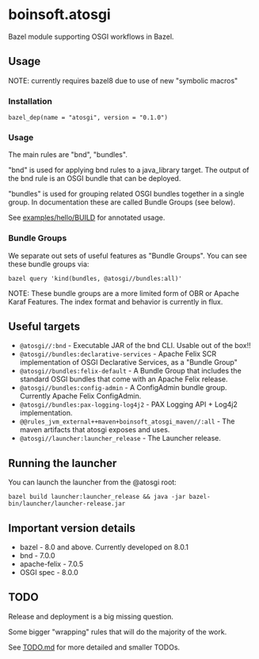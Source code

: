 # boinsoft.atosgi

Bazel module supporting OSGI workflows in Bazel.

## Usage

NOTE: currently requires bazel8 due to use of new "symbolic macros"

### Installation

    bazel_dep(name = "atosgi", version = "0.1.0")

### Usage

The main rules are "bnd", "bundles".

"bnd" is used for applying bnd rules to a java\_library
target. The output of the bnd rule is an OSGI bundle that can be deployed.

"bundles" is used for grouping related OSGI bundles together in a single group. In
documentation these are called Bundle Groups (see below).

See [examples/hello/BUILD](examples/hello/BUILD) for annotated usage.

### Bundle Groups

We separate out sets of useful features as "Bundle Groups". You can see these bundle groups
via:

    bazel query 'kind(bundles, @atosgi//bundles:all)'

NOTE: These bundle groups are a more limited form of OBR or Apache Karaf Features. The index
format and behavior is currently in flux.

## Useful targets

- `@atosgi//:bnd` - Executable JAR of the bnd CLI. Usable out of the box\!\!
- `@atosgi//bundles:declarative-services` - Apache Felix SCR implementation of OSGI Declarative Services, as a "Bundle Group"
- `@atosgi//bundles:felix-default` - A Bundle Group that includes the standard OSGI bundles that come with an Apache Felix release.
- `@atosgi//bundles:config-admin` - A ConfigAdmin bundle group. Currently Apache Felix ConfigAdmin.
- `@atosgi//bundles:pax-logging-log4j2` - PAX Logging API + Log4j2 implementation.
- `@@rules_jvm_external++maven+boinsoft_atosgi_maven//:all` - The maven artifacts that atosgi exposes and uses.
- `@atosgi//launcher:launcher_release` - The Launcher release.

## Running the launcher

You can launch the launcher from the @atosgi root:

    bazel build launcher:launcher_release && java -jar bazel-bin/launcher/launcher-release.jar

## Important version details

- bazel        - 8.0 and above. Currently developed on 8.0.1
- bnd          - 7.0.0
- apache-felix - 7.0.5
- OSGI spec    - 8.0.0

## TODO

Release and deployment is a big missing question.

Some bigger "wrapping" rules that will do the majority of the work.

See [TODO.md](TODO.md) for more detailed and smaller TODOs.
